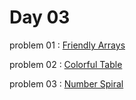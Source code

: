 # Day 03

problem 01 : [ Friendly Arrays ](https://codeforces.com/contest/1870/problem/B)

problem 02 : [ Colorful Table ](https://codeforces.com/contest/1870/problem/C)

problem 03 : [ Number Spiral ](https://cses.fi/problemset/task/1071)
